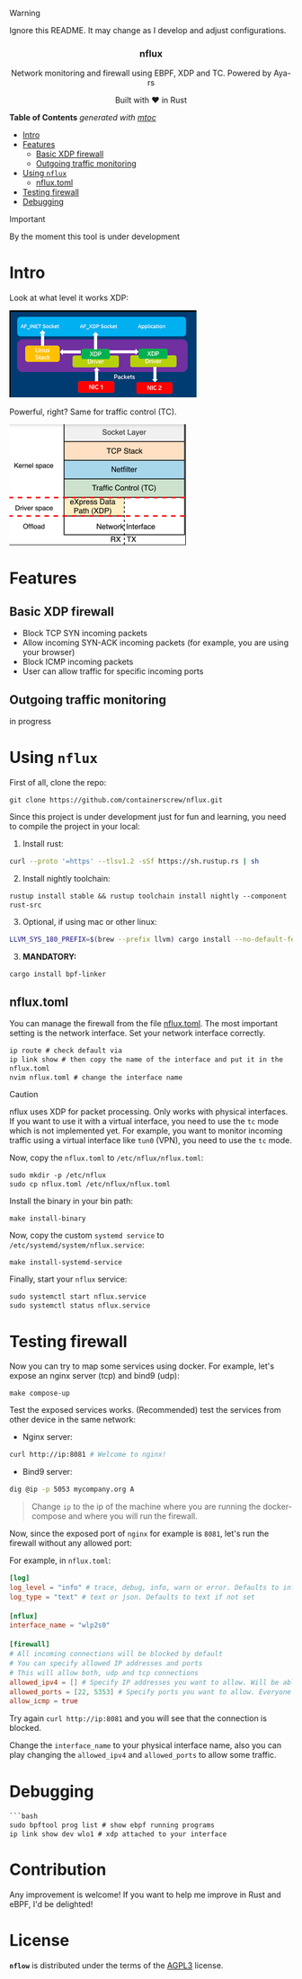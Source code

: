 > [!WARNING]
> Ignore this README. It may change as I develop and adjust configurations.

<p align="center">
    <h3 align="center">nflux</h3>
    <p align="center">Network monitoring and firewall using EBPF, XDP and TC. Powered by Aya-rs</p>
    <p align="center">Built with ❤ in Rust</p>
</p>

<!-- START OF TOC !DO NOT EDIT THIS CONTENT MANUALLY-->
**Table of Contents**  *generated with [mtoc](https://github.com/containerscrew/mtoc)*
- [Intro](#intro)
- [Features](#features)
  - [Basic XDP firewall](#basic-xdp-firewall)
  - [Outgoing traffic monitoring](#outgoing-traffic-monitoring)
- [Using `nflux`](#using-nflux)
  - [nflux.toml](#nfluxtoml)
- [Testing firewall](#testing-firewall)
- [Debugging](#debugging)
<!-- END OF TOC -->

> [!IMPORTANT]
> By the moment this tool is under development

# Intro

Look at what level it works XDP:

![xdp](./xdp.png)

Powerful, right? Same for traffic control (TC).

![tc](./tc.png)

# Features

## Basic XDP firewall

* Block TCP SYN incoming packets
* Allow incoming SYN-ACK incoming packets (for example, you are using your browser)
* Block ICMP incoming packets
* User can allow traffic for specific incoming ports

## Outgoing traffic monitoring

in progress

# Using `nflux`

First of all, clone the repo:

```shell
git clone https://github.com/containerscrew/nflux.git
```

Since this project is under development just for fun and learning, you need to compile the project in your local:

1. Install rust:
```bash
curl --proto '=https' --tlsv1.2 -sSf https://sh.rustup.rs | sh
```

2. Install nightly toolchain:
```
rustup install stable && rustup toolchain install nightly --component rust-src
```

3. Optional, if using mac or other linux:
```bash
LLVM_SYS_180_PREFIX=$(brew --prefix llvm) cargo install --no-default-features bpf-linker
```

3. **MANDATORY:**
```bash
cargo install bpf-linker
```

## nflux.toml

You can manage the firewall from the file [nflux.toml](./nflux.toml). The most important setting is the network interface.
Set your network interface correctly.

```shell
ip route # check default via
ip link show # then copy the name of the interface and put it in the nflux.toml
nvim nflux.toml # change the interface name
```

> [!CAUTION]
> nflux uses XDP for packet processing. Only works with physical interfaces. If you want to use it with a virtual interface, you need to use the `tc` mode which is not implemented yet.
> For example, you want to monitor incoming traffic using a virtual interface like `tun0` (VPN), you need to use the `tc` mode.

Now, copy the `nflux.toml` to `/etc/nflux/nflux.toml`:

```shell
sudo mkdir -p /etc/nflux
sudo cp nflux.toml /etc/nflux/nflux.toml
```

Install the binary in your bin path:

```shell
make install-binary
```

Now, copy the custom `systemd service` to `/etc/systemd/system/nflux.service`:

```shell
make install-systemd-service
```

Finally, start your `nflux` service:

```shell
sudo systemctl start nflux.service
sudo systemctl status nflux.service
```

# Testing firewall

Now you can try to map some services using docker. For example, let's expose an nginx server (tcp) and bind9 (udp):

```shell
make compose-up
```

Test the exposed services works. (Recommended) test the services from other device in the same network:

* Nginx server:

```bash
curl http://ip:8081 # Welcome to nginx!
```

* Bind9 server:

```bash
dig @ip -p 5053 mycompany.org A
```

> Change `ip` to the ip of the machine where you are running the docker-compose and where you will run the firewall.

Now, since the exposed port of `nginx` for example is `8081`, let's run the firewall without any allowed port:

For example, in `nflux.toml`:

```toml
[log]
log_level = "info" # trace, debug, info, warn or error. Defaults to info if not set
log_type = "text" # text or json. Defaults to text if not set

[nflux]
interface_name = "wlp2s0"

[firewall]
# All incoming connections will be blocked by default
# You can specify allowed IP addresses and ports
# This will allow both, udp and tcp connections
allowed_ipv4 = [] # Specify IP addresses you want to allow. Will be able to access full ports tcp/udp
allowed_ports = [22, 5353] # Specify ports you want to allow. Everyone will be able to access these ports. No ip filtering
allow_icmp = true
```

Try again `curl http://ip:8081` and you will see that the connection is blocked.

Change the `interface_name` to your physical interface name, also you can play changing the `allowed_ipv4` and `allowed_ports` to allow some traffic.

# Debugging

```shell
```bash
sudo bpftool prog list # show ebpf running programs
ip link show dev wlo1 # xdp attached to your interface
```

# Contribution

Any improvement is welcome! If you want to help me improve in Rust and eBPF, I'd be delighted!

# License

**`nflow`** is distributed under the terms of the [AGPL3](./LICENSE) license.
